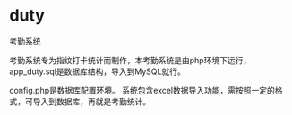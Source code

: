 # duty
考勤系统

考勤系统专为指纹打卡统计而制作，本考勤系统是由php环境下运行，app_duty.sql是数据库结构，导入到MySQL就行。

config.php是数据库配置环境。
系统包含excel数据导入功能，需按照一定的格式，可导入到数据库，再就是考勤统计。
